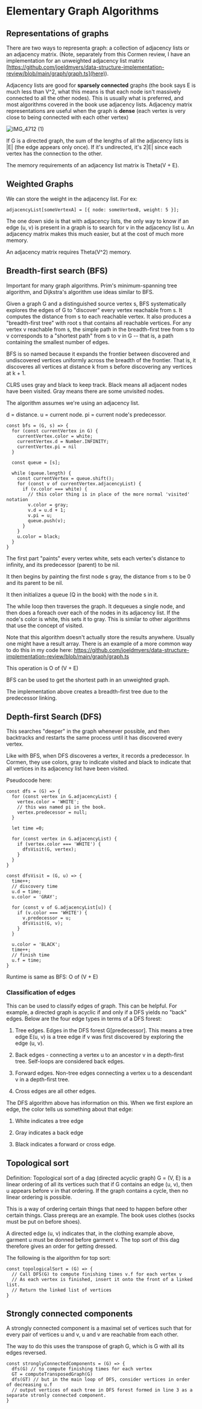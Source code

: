 # Elementary Graph Algorithms

## Representations of graphs

There are two ways to representa graph: a collection of adjacency lists or an adjacency matrix. (Note, separately from this Cormen review, I have an implementation for an unweighted adjacency list matrix [https://github.com/joeldmyers/data-structure-implementation-review/blob/main/graph/graph.ts](here)).

Adjacency lists are good for **sparsely connected** graphs (the book says E is much less than V^2, what this means is that each node isn't massively connected to all the other nodes). This is usually what is preferred, and most algorithms covered in the book use adjacency lists. Adjacency matrix representations are useful when the graph is **dense** (each vertex is very close to being connected with each other vertex)

![IMG_4712 (1)](https://user-images.githubusercontent.com/4838984/207054877-153028a5-6dd8-4b7f-a679-10ce5ecf4897.jpg)

If G is a directed graph, the sum of the lengths of all the adjacency lists is |E| (the edge appears only once). If it's undirected, it's 2|E| since each vertex has the connection to the other.

The memory requirements of an adjacency list matrix is Theta(V + E).

## Weighted Graphs

We can store the weight in the adjacency list. For ex:

```
adjacencyList[someVertexA] = [{ node: someVertexB, weight: 5 }];
```

The one down side is that with adjacency lists, the only way to know if an edge (u, v) is present in a graph is to search for v in the adjacency list u. An adjacency matrix makes this much easier, but at the cost of much more memory.

An adjacency matrix requires Theta(V^2) memory.

## Breadth-first search (BFS)

Important for many graph algorithms. Prim's minimum-spanning tree algorithm, and Dijkstra's algorithm use ideas similar to BFS.

Given a graph G and a distinguished source vertex s, BFS systematically explores the edges of G to "discover" every vertex reachable from s. It computes the distance from s to each reachable vertex. It also produces a "breadth-first tree" with root s that contains all reachable vertices. For any vertex v reachable from s, the simple path in the breadth-first tree from s to v corresponds to a "shortest path" from s to v in G -- that is, a path containing the smallest number of edges.

BFS is so named because it expands the frontier between discovered and undiscovered vertices uniformly across the breadth of the frontier. That is, it discoveres all vertices at distance k from s before discovering any vertices at k + 1.

CLRS uses gray and black to keep track. Black means all adjacent nodes have been visited. Gray means there are some unvisited nodes.

The algorithm assumes we're using an adjacency list.

d = distance.
u = current node.
pi = current node's predecessor.

```
const bfs = (G, s) => {
  for (const currentVertex in G) {
    currentVertex.color = white;
    currentVertex.d = Number.INFINITY;
    currentVertex.pi = nil
  }

  const queue = [s];

  while (queue.length) {
    const currentVertex = queue.shift();
    for (const v of currentVertex.adjacencyList) {
      if (v.color === white) {
        // this color thing is in place of the more normal 'visited' notation
        v.color = gray;
        v.d = u.d + 1;
        v.pi = u;
        queue.push(v);
      }
    }
    u.color = black;
  }
}
```

The first part "paints" every vertex white, sets each vertex's distance to infinity, and its predecessor (parent) to be nil.

It then begins by painting the first node s gray, the distance from s to be 0 and its parent to be nil.

It then initializes a queue (Q in the book) with the node s in it.

The while loop then traverses the graph. It dequeues a single node, and then does a foreach over each of the nodes in its adjacency list. If the node's color is white, this sets it to gray. This is similar to other algorithms that use the concept of visited.

Note that this algorithm doesn't actually store the results anywhere. Usually one might have a result array. There is an example of a more common way to do this in my code here: https://github.com/joeldmyers/data-structure-implementation-review/blob/main/graph/graph.ts

This operation is O of (V + E)

BFS can be used to get the shortest path in an unweighted graph.

The implementation above creates a breadth-first tree due to the predecessor linking.

## Depth-first Search (DFS)

This searches "deeper" in the graph whenever possible, and then backtracks and restarts the same process until it has discovered every vertex.

Like with BFS, when DFS discoveres a vertex, it records a predecessor. In Cormen, they use colors, gray to indicate visited and black to indicate that all vertices in its adjacency list have been visited.

Pseudocode here:

```
const dfs = (G) => {
  for (const vertex in G.adjacencyList) {
    vertex.color = 'WHITE';
    // this was named pi in the book.
    vertex.predecessor = null;
  }

  let time =0;

  for (const vertex in G.adjacencyList) {
    if (vertex.color === 'WHITE') {
      dfsVisit(G, vertex);
    }
  }
}

const dfsVisit = (G, u) => {
  time++;
  // discovery time
  u.d = time;
  u.color = 'GRAY';

  for (const v of G.adjacencyList[u]) {
    if (v.color === 'WHITE') {
      v.predecessor = u;
      dfsVisit(G, v);
    }
  }

  u.color = 'BLACK';
  time++;
  // finish time
  u.f = time;
}
```

Runtime is same as BFS: O of (V + E)

### Classification of edges

This can be used to classify edges of graph. This can be helpful. For example, a directed graph is acyclic if and only if a DFS yields no "back" edges. Below are the four edge types in terms of a DFS forest:

1. Tree edges. Edges in the DFS forest G[predecessor]. This means a tree edge E(u, v) is a tree edge if v was first discovered by exploring the edge (u, v).

2. Back edges - connecting a vertex u to an ancestor v in a depth-first tree. Self-loops are considered back edges.

3. Forward edges. Non-tree edges connecting a vertex u to a descendant v in a depth-first tree.

4. Cross edges are all other edges.

The DFS algorithm above has information on this. When we first explore an edge, the color tells us something about that edge:

1. White indicates a tree edge

2. Gray indicates a back edge

3. Black indicates a forward or cross edge.

## Topological sort

Definition: Topological sort of a dag (directed acyclic graph) G = (V, E) is a linear ordering of all its vertices such that if G contains an edge (u, v), then u appears before v in that ordering. If the graph contains a cycle, then no linear ordering is possible.

This is a way of ordering certain things that need to happen before other certain things. Class prereqs are an example. The book uses clothes (socks must be put on before shoes).

A directed edge (u, v) indicates that, in the clothing example above, garment u must be donned before garment v. The top sort of this dag therefore gives an order for getting dressed.

The following is the algorithm for top sort:

```
const topologicalSort = (G) => {
  // Call DFS(G) to compute finishing times v.f for each vertex v
  // As each vertex is finished, insert it onto the front of a linked list.
  // Return the linked list of vertices
}
```

## Strongly connected components

A strongly connected component is a maximal set of vertices such that for every pair of vertices u and v, u and v are reachable from each other.

The way to do this uses the transpose of graph G, which is G with all its edges reversed.

```
const stronglyConnectedComponents = (G) => {
  dfs(G) // to compute finishing times for each vertex
  GT = computeTransposedGraph(G)
  dfs(GT) // but in the main loop of DFS, consider vertices in order of decreasing u.f
  // output vertices of each tree in DFS forest formed in line 3 as a separate stronly connected component.
}
```
